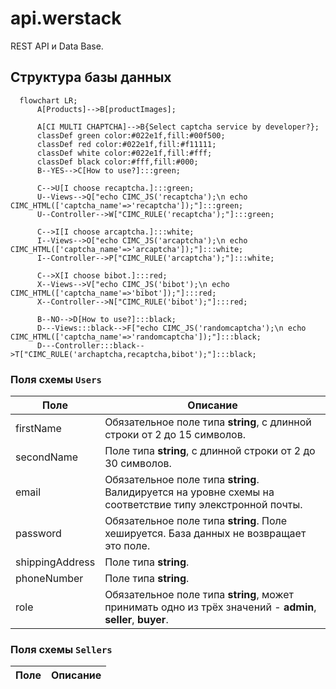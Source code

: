 # api.werstack

REST API и Data Base.

## Структура базы данных
```mermaid
  flowchart LR;
      A[Products]-->B[productImages];

      A[CI MULTI CHAPTCHA]-->B{Select captcha service by developer?};
      classDef green color:#022e1f,fill:#00f500;
      classDef red color:#022e1f,fill:#f11111;
      classDef white color:#022e1f,fill:#fff;
      classDef black color:#fff,fill:#000;
      B--YES-->C[How to use?]:::green;
      
      C-->U[I choose recaptcha.]:::green;
      U--Views-->Q["echo CIMC_JS('recaptcha');\n echo CIMC_HTML(['captcha_name'=>'recaptcha']);"]:::green;
      U--Controller-->W["CIMC_RULE('recaptcha');"]:::green;
      
      C-->I[I choose arcaptcha.]:::white;
      I--Views-->O["echo CIMC_JS('arcaptcha');\n echo CIMC_HTML(['captcha_name'=>'arcaptcha']);"]:::white;
      I--Controller-->P["CIMC_RULE('arcaptcha');"]:::white;
      
      C-->X[I choose bibot.]:::red;
      X--Views-->V["echo CIMC_JS('bibot');\n echo CIMC_HTML(['captcha_name'=>'bibot']);"]:::red;
      X--Controller-->N["CIMC_RULE('bibot');"]:::red;
      
      B--NO-->D[How to use?]:::black;
      D---Views:::black-->F["echo CIMC_JS('randomcaptcha');\n echo CIMC_HTML(['captcha_name'=>'randomcaptcha']);"]:::black; 
      D---Controller:::black-->T["CIMC_RULE('archaptcha,recaptcha,bibot');"]:::black;
```

    
### Поля схемы `Users`

Поле | Описание
-----|------------
firstName | Обязательное поле типа **string**, с длинной строки от 2 до 15 символов.
secondName | Поле типа **string**, с длинной строки от 2 до 30 символов.
email | Обязательное поле типа **string**. Валидируется на уровне схемы на соответствие типу элекстронной почты.
password | Обязательное поле типа **string**. Поле хешируется. База данных не возвращает это поле.
shippingAddress | Поле типа **string**.
phoneNumber | Поле типа **string**.
role | Обязательное поле типа **string**, может принимать одно из трёх значений - **admin**, **seller**, **buyer**.

### Поля схемы `Sellers`

Поле | Описание
-----|------------
